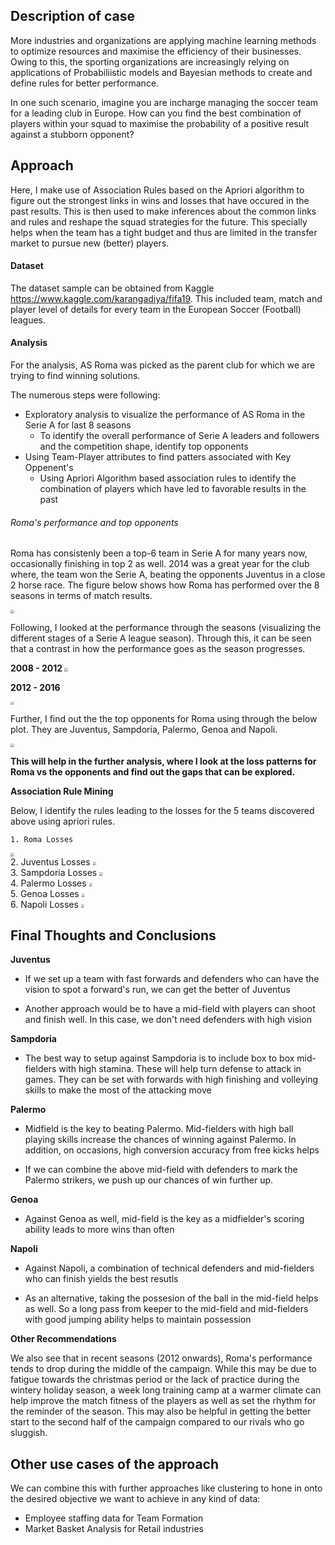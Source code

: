 ## Description of case

More industries and organizations are applying machine learning methods to optimize resources and maximise the efficiency of their businesses.  
Owing to this, the sporting organizations are increasingly relying on applications of Probabiliistic models and Bayesian methods to create and define rules for better performance.

In one such scenario, imagine you are incharge managing the soccer team for a leading club in Europe.
How can you find the best combination of players within your squad to maximise the probability of a positive result against a
stubborn opponent?


## Approach

Here, I make use of Association Rules based on the Apriori algorithm to figure out the strongest links in wins and losses that have occured in the past results. This is then used to make inferences about the common links and rules and reshape the squad strategies for the future. This specially helps when the team has a tight budget and thus are limited in the transfer market to pursue new (better) players. 


#### Dataset

The dataset sample can be obtained from Kaggle <https://www.kaggle.com/karangadiya/fifa19>. 
This included team, match and player level of details for every team in the European Soccer (Football) leagues.

#### Analysis 

For the analysis, AS Roma was picked as the parent club for which we are trying to find winning solutions.

The numerous steps were following:

* Exploratory analysis to visualize the performance of AS Roma in the Serie A for last 8 seasons
  * To identify the overall performance of Serie A leaders and followers and the competition shape, identify top opponents
* Using Team-Player attributes to find patters associated with Key Oppenent's 
  * Using Apriori Algorithm based association rules to identify the combination of players which have led to favorable results in the past 

###### Roma's performance and top opponents 

Roma has consistenly been a top-6 team in Serie A for many years now, occasionally finishing in top 2 as well. 2014 was a great year for the club where, the team won the Serie A, beating the opponents Juventus in a close 2 horse race. The figure below shows how Roma has performed over the 8 seasons in terms of match results. 

<img src = "images/roma_perf.png" style ="zoom:35%;">


Following, I looked at the performance through the seasons (visualizing the different stages of a Serie A league season). Through this, it can be seen that a contrast in how the performance goes as the season progresses.

<b> 2008 - 2012 </b>
<img src ="images/roma_2008-12.png" style ="zoom:35%;"/>


<b> 2012 - 2016 </b>

<img src ="images/roma2012-16.png" style ="zoom:35%;"/>
   
  
Further, I find out the the top opponents for Roma using through the below plot. They are Juventus, Sampdoria, Palermo, Genoa and Napoli.
  
<img src ="images/roma_opp.png" style ="zoom:35%;"/>
  
<b> This will help in the further analysis, where I look at the loss patterns for Roma vs the opponents and find out the gaps that can be explored. </b>

<b> Association Rule Mining </b>

Below, I identify the rules leading to the losses for the 5 teams discovered above using apriori rules. 


    1. Roma Losses

<img src = "images/roma_loss.png" style ="zoom:35%;">
<br>
    2. Juventus Losses

<img src = "images/juve_loss.png" style ="zoom:35%;">
<br>
    3. Sampdoria Losses

<img src = "images/samp_loss.png" style ="zoom:35%;">
<br>
    4. Palermo Losses

<img src = "images/palermo_loss.png" style ="zoom:35%;">
<br>
    5. Genoa Losses

<img src = "images/genoa_loss.png" style ="zoom:35%;">
<br>
    6. Napoli Losses

<img src = "images/napoli_loss.png" style ="zoom:35%;">
<br>

## Final Thoughts and Conclusions


<b>Juventus </b>

* If we set up a team with fast forwards and defenders who can have the vision to spot a forward's run, we can get the better of Juventus

* Another approach would be to have a mid-field with players can shoot and finish well. In this case, we don't need defenders with high vision
  
  
<b> Sampdoria </b>
* The best way to setup against Sampdoria is to include box to box mid-fielders with high stamina. These will help turn defense to attack in games. They can be set with forwards with high finishing and volleying skills to make the most of the attacking move
  
  
<b> Palermo </b>
* Midfield is the key to beating Palermo. Mid-fielders with high ball playing skills increase the chances of winning against Palermo. In addition, on occasions, high conversion accuracy from free kicks helps

* If we can combine the above mid-field with defenders to mark the Palermo strikers, we push up our chances of win further up.

<b> Genoa </b>
* Against Genoa as well, mid-field is the key as a midfielder's scoring ability leads to more wins than often
  
    
<b> Napoli </b>
* Against Napoli, a combination of technical defenders and mid-fielders who can finish yields the best resutls

* As an alternative, taking the possesion of the ball in the mid-field helps as well. So a long pass from keeper to the mid-field and mid-fielders with good jumping ability helps to maintain possession
  
  
<b> Other Recommendations </b>

We also see that in recent seasons (2012 onwards), Roma's performance tends to drop during the middle of the campaign. While this may be due to fatigue towards the christmas period or the lack of practice during the wintery holiday season, a week long training camp at a warmer climate can help improve the match fitness of the players as well as set the rhythm for the reminder of the season. This may also be helpful in getting the better start to the second half of the campaign compared to our rivals who go sluggish.  
  
   
## Other use cases of the approach

We can combine this with further approaches like clustering to hone in onto the desired objective we want to achieve in any kind of data:

* Employee staffing data for Team Formation
* Market Basket Analysis for Retail industries


